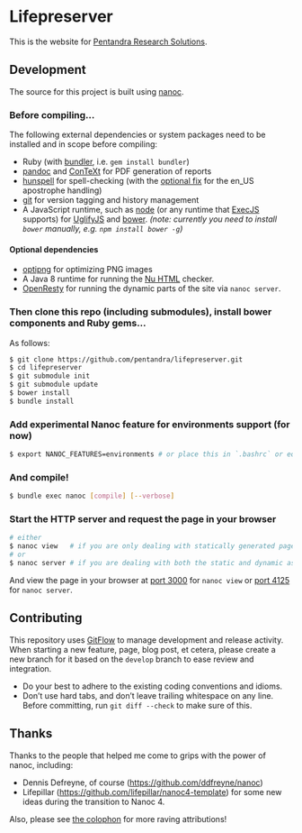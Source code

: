 # Lifepreserver

This is the website for [Pentandra Research Solutions](https://pentandra.com/).

## Development

The source for this project is built using [nanoc](http://nanoc.ws/).

### Before compiling…

The following external dependencies or system packages need to be installed and
in scope before compiling:

* Ruby (with [bundler], i.e. `gem install bundler`)
* [pandoc] and [ConTeXt] for PDF generation of reports
* [hunspell] for spell-checking (with the [optional fix][apostrophe fix] for
  the en_US apostrophe handling)
* [git] for version tagging and history management
* A JavaScript runtime, such as [node] (or any runtime that [ExecJS] supports)
  for [UglifyJS] and [bower]. _(note: currently you need to install `bower`
    manually, e.g. `npm install bower -g`)_

#### Optional dependencies
* [optipng] for optimizing PNG images
* A Java 8 runtime for running the [Nu HTML] checker.
* [OpenResty] for running the dynamic parts of the site via `nanoc server`.

### Then clone this repo (including submodules), install bower components and Ruby gems…

As follows:

```bash
$ git clone https://github.com/pentandra/lifepreserver.git
$ cd lifepreserver
$ git submodule init
$ git submodule update
$ bower install
$ bundle install
```

### Add experimental Nanoc feature for environments support (for now)

```bash
$ export NANOC_FEATURES=environments # or place this in `.bashrc` or equivalent
```

### And compile!

```bash
$ bundle exec nanoc [compile] [--verbose]
```

### Start the HTTP server and request the page in your browser

```bash
# either
$ nanoc view   # if you are only dealing with statically generated pages
# or
$ nanoc server # if you are dealing with both the static and dynamic aspects of the site
```

And view the page in your browser at [port 3000](http://localhost:3000/) for
`nanoc view` or [port 4125](https://localhost:4125/) for `nanoc server`.

## Contributing

This repository uses [GitFlow] to manage development and release activity. When
starting a new feature, page, blog post, et cetera, please create a new branch
for it based on the `develop` branch to ease review and integration.

* Do your best to adhere to the existing coding conventions and idioms.
* Don’t use hard tabs, and don’t leave trailing whitespace on any line. Before committing, run `git diff --check` to make sure of this.

## Thanks

Thanks to the people that helped me come to grips with the power of nanoc,
including:

* Dennis Defreyne, of course (https://github.com/ddfreyne/nanoc)
* Lifepillar (https://github.com/lifepillar/nanoc4-template) for some new
  ideas during the transition to Nanoc 4.

Also, please see [the colophon][colophon] for more raving attributions!

[GitFlow]: <http://nvie.com/posts/a-successful-git-branching-model/>
[Nu HTML]: <https://validator.github.io/validator/>
[UglifyJS]: <https://validator.github.io/validator/>
[bower]: <https://bower.io/>
[ExecJS]: <https://github.com/sstephenson/execjs>
[node]: <https://nodejs.org/en/>
[apostrophe fix]: <https://github.com/en-wl/wordlist/issues/122>
[optipng]: <http://optipng.sourceforge.net/>
[hunspell]: <https://hunspell.github.io/>
[pandoc]: <http://pandoc.org/>
[git]: <https://git-scm.com/>
[ConTeXt]: <http://wiki.contextgarden.net/>
[pygments]: <http://pygments.org/>
[bundler]: <http://bundler.io/>
[colophon]: <https://pentandra.com/colophon/>
[OpenResty]: <http://openresty.org/>

